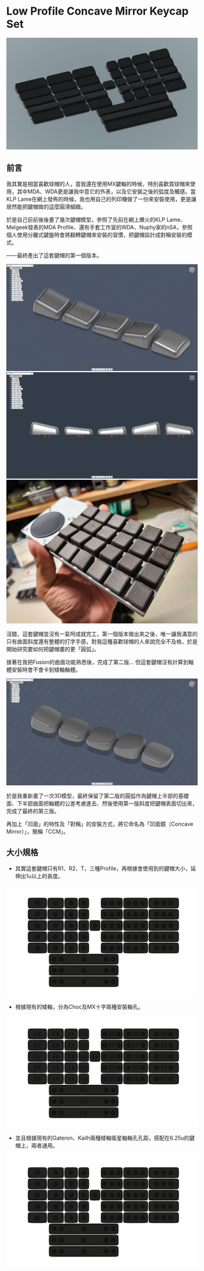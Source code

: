 # Low Profile Concave Mirror Keycap Set

![intro](info/intro.png)

## 前言

我其實是相當喜歡球帽的人，當我還在使用MX鍵軸的時候，特別喜歡買球帽來使用，其中MDA、WDA更是讓我中意它的外表，以及它安裝之後的弧度及觸感。當KLP Lame在網上發佈的時候，我也用自己的列印機做了一份來安裝使用，更是讓居然能把鍵帽做的這麼圓滑細緻。

於是自己前前後後畫了幾次鍵帽模型，參照了先前在網上爆火的KLP Lame、Melgeek發表的MDA Profile、還有手套工作室的WDA、Nuphy家的nSA，參照個人使用分離式鍵盤時會將翻轉鍵帽來安裝的習慣，把鍵帽設計成對稱安裝的模式。

——最終產出了這套鍵帽的第一個版本。

![wSA](info/info0.png)
![wSA](info/info1.png)
![info2](info/info2.jpg)

沒錯，這套鍵帽並沒有一氣呵成就完工，第一個版本做出來之後，唯一讓我滿意的只有曲面斜度還有整體的打字手感，對我這種喜歡球帽的人來說完全不及格，於是開始研究要如何把鍵帽畫的更「圓弧」。

接著在我把Fusion的曲面功能熟悉後，完成了第二版... 但這套鍵帽沒有計算到軸體安裝時會不會卡到矮軸軸體。

![info3](info/info3.png)

於是我重新畫了一次3D模型，最終保留了第二版的圓弧作為鍵帽上半部的基礎面、下半部曲面把軸體的公差考慮進去、然後使用第一版斜度把鍵帽表面切出來，完成了最終的第三版。

再加上「凹面」的特性及「對稱」的安裝方式，將它命名為「凹面鏡（Concave Mirror）」，簡稱「CCM」。

## 大小規格

- 其實這套鍵帽只有R1、R2、T，三種Profile，再根據會使用到的鍵帽大小，延伸出1u以上的長度。

![intro2](info/intro2.png)

- 根據現有的矮軸，分為Choc及MX十字兩種安裝軸孔。

![intro3](info/intro3.png)

- 並且根據現有的Gateron、Kailh兩種矮軸衛星軸軸孔孔距，搭配在6.25u的鍵帽上，兩者通用。

![intro4](info/intro4.png)